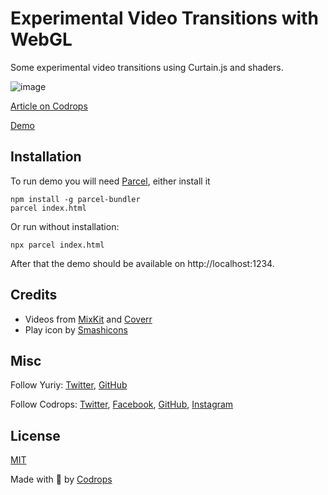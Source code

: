 # Experimental Video Transitions with WebGL

Some experimental video transitions using Curtain.js and shaders.

![image]()

[Article on Codrops](https://tympanus.net/codrops/?p=51333)

[Demo](https://github.com/akella/videoTransitions/)


## Installation

To run demo you will need [Parcel](https://parceljs.org/), either install it
```
npm install -g parcel-bundler
parcel index.html
```
Or run without installation:
```
npx parcel index.html
```
After that the demo should be available on http://localhost:1234.


## Credits

- Videos from [MixKit](https://mixkit.co/free-stock-video/) and [Coverr](https://coverr.co/)
- Play icon by [Smashicons](https://www.flaticon.com/authors/smashicons)

## Misc

Follow Yuriy: [Twitter](http://twitter.com/akella), [GitHub](https://github.com/akella) 

Follow Codrops: [Twitter](http://www.twitter.com/codrops), [Facebook](http://www.facebook.com/codrops), [GitHub](https://github.com/codrops), [Instagram](https://www.instagram.com/codropsss/)

## License
[MIT](LICENSE)

Made with :blue_heart: by [Codrops](http://www.codrops.com)





